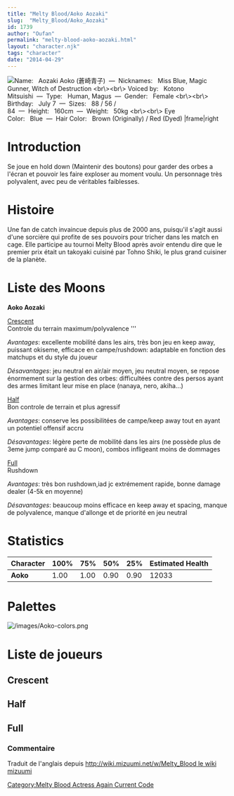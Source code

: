 ```yaml
---
title: "Melty Blood/Aoko Aozaki"
slug:  "Melty_Blood/Aoko_Aozaki"
id: 1739
author: "Oufan"
permalink: "melty-blood-aoko-aozaki.html"
layout: "character.njk"
tags: "character"
date: "2014-04-29"
---
```


![ **Name:**   Aozaki Aoko (蒼崎青子)  —  **Nicknames:**   Miss Blue,
Magic Gunner, Witch of Destruction \<br\\\>\<br\\\> **Voiced
by:**   Kotono Mitsuishi  —  **Type:**   Human,
Magus  —  **Gender:**   Female \<br\\\>\<br\\\> **Birthday:**   July
7  —  **Sizes:**   88 / 56 /
84  —  **Height:**   160cm  —  **Weight:**   50kg \<br\\\>\<br\\\> **Eye
Color:**   Blue  —  **Hair Color:**   Brown (Originally) / Red (Dyed)
\|frame\|right](/images/Aoko0.png " Name:   Aozaki Aoko (蒼崎青子)  —  Nicknames:   Miss Blue, Magic Gunner, Witch of Destruction <br\><br\> Voiced by:   Kotono Mitsuishi  —  Type:   Human, Magus  —  Gender:   Female <br\><br\> Birthday:   July 7  —  Sizes:   88 / 56 / 84  —  Height:   160cm  —  Weight:   50kg <br\><br\> Eye Color:   Blue  —  Hair Color:   Brown (Originally) / Red (Dyed) |frame|right")

# Introduction

Se joue en hold down (Maintenir des boutons) pour garder des orbes a
l'écran et pouvoir les faire exploser au moment voulu. Un personnage
très polyvalent, avec peu de véritables faiblesses.

# Histoire

Une fan de catch invaincue depuis plus de 2000 ans, puisqu'il s'agit
aussi d'une sorcière qui profite de ses pouvoirs pour tricher dans les
match en cage. Elle participe au tournoi Melty Blood après avoir entendu
dire que le premier prix était un takoyaki cuisiné par Tohno Shiki, le
plus grand cuisiner de la planète.

# Liste des Moons

**Aoko Aozaki**

[Crescent](Melty_Blood/Aoko_Aozaki/Crescent_Moon "wikilink")  
Controle du terrain maximum/polyvalence '''

*Avantages*: excellente mobilité dans les airs, très bon jeu en keep
away, puissant okiseme, efficace en campe/rushdown: adaptable en
fonction des matchups et du style du joueur

*Désavantages*: jeu neutral en air/air moyen, jeu neutral moyen, se
repose énormement sur la gestion des orbes: difficultées contre des
persos ayant des armes limitant leur mise en place (nanaya, nero,
akiha...)

[Half](Melty_Blood/Aoko_Aozaki/Half_Moon "wikilink")  
Bon controle de terrain et plus agressif

*Avantages*: conserve les possibilitées de campe/keep away tout en ayant
un potentiel offensif accru

*Désavantages*: légère perte de mobilité dans les airs (ne possède plus
de 3eme jump comparé au C moon), combos infligeant moins de dommages

[Full](Melty_Blood/Aoko_Aozaki/Full_Moon "wikilink")  
Rushdown

*Avantages*: très bon rushdown,iad jc extrémement rapide, bonne damage
dealer (4-5k en moyenne)

*Désavantages*: beaucoup moins efficace en keep away et spacing, manque
de polyvalence, manque d'allonge et de priorité en jeu neutral

# Statistics

| Character | 100% | 75%  | 50%  | 25%  | Estimated Health |
|-----------|------|------|------|------|------------------|
| **Aoko**  | 1.00 | 1.00 | 0.90 | 0.90 | 12033            |

# Palettes

![](/images/Aoko-colors.png "/images/Aoko-colors.png")

# Liste de joueurs

## Crescent

## Half

## Full

### Commentaire

Traduit de l'anglais depuis [http://wiki.mizuumi.net/w/Melty_Blood le
wiki
mizuumi](http://wiki.mizuumi.net/w/Melty_Blood_le_wiki_mizuumi "wikilink")

[Category:Melty Blood Actress Again Current
Code](Category:Melty_Blood_Actress_Again_Current_Code "wikilink")
